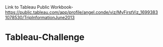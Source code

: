 Link to Tableau Public Workbook- https://public.tableau.com/app/profile/angel.conde/viz/MyFirstViz_16993831078530/TripInformationJune2013

# Tableau-Challenge
